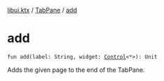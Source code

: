[libui.ktx](../README.md) / [TabPane](README.md) / [add](add.md)

# add

`fun add(label: String, widget: `[`Control`](../-control/README.md)`<*>): Unit`

Adds the given page to the end of the TabPane.

